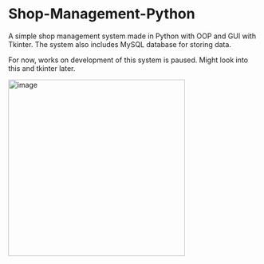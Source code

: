 # Shop-Management-Python

A simple shop management system made in Python with OOP and GUI with Tkinter. The system also includes MySQL database for storing data.

For now, works on development of this system is paused. Might look into this and tkinter later.

<img width="354" alt="image" src="https://github.com/user-attachments/assets/c470af59-9378-4a38-af8c-8b9c3d5b2dc8">


